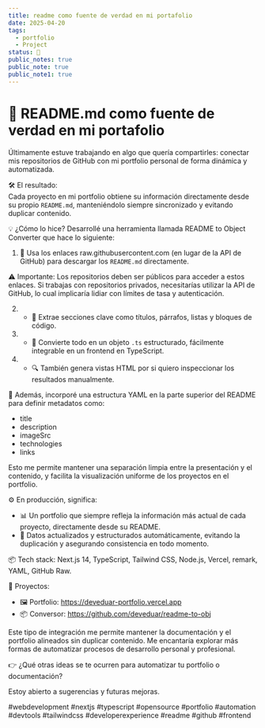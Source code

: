 ```yaml
---
title: readme como fuente de verdad en mi portafolio
date: 2025-04-20
tags:
  - portfolio
  - Project
status: 📌
public_notes: true
public_note: true
public_note1: true
---
```


# 🚀 README.md como fuente de verdad en mi portafolio



Últimamente estuve trabajando en algo que quería compartirles: conectar mis repositorios de GitHub con mi portfolio personal de forma dinámica y automatizada.

🛠️ El resultado:  
Cada proyecto en mi portfolio obtiene su información directamente desde su propio `README.md`, manteniéndolo siempre sincronizado y evitando duplicar contenido.

💡 ¿Cómo lo hice? Desarrollé una herramienta llamada README to Object Converter que hace lo siguiente:

1. 🔗 Usa los enlaces raw.githubusercontent.com (en lugar de la API de GitHub) para descargar los `README.md` directamente.

⚠️ Importante: Los repositorios deben ser públicos para acceder a estos enlaces. Si trabajas con repositorios privados, necesitarías utilizar la API de GitHub, lo cual implicaría lidiar con límites de tasa y autenticación.
    
2. - 📑 Extrae secciones clave como títulos, párrafos, listas y bloques de código.
    
3. - 🔄 Convierte todo en un objeto `.ts` estructurado, fácilmente integrable en un frontend en TypeScript.
    
4. - 🔍 También genera vistas HTML por si quiero inspeccionar los resultados manualmente.
    

📄 Además, incorporé una estructura YAML en la parte superior del README para definir metadatos como:

- title
- description
- imageSrc
- technologies
- links 

Esto me permite mantener una separación limpia entre la presentación y el contenido, y facilita la visualización uniforme de los proyectos en el portfolio.
    
⚙️ En producción, significa:
- 📊 Un portfolio que siempre refleja la información más actual de cada proyecto, directamente desde su README.
- 🔄 Datos actualizados y estructurados automáticamente, evitando la duplicación y asegurando consistencia en todo momento.
    

📦 Tech stack: Next.js 14, TypeScript, Tailwind CSS, Node.js, Vercel, remark, YAML, GitHub Raw.
    

🔗 Proyectos:
- 🖼️ Portfolio: https://deveduar-portfolio.vercel.app
- 📦 Conversor: https://github.com/deveduar/readme-to-obj

Este tipo de integración me permite mantener la documentación y el portfolio alineados sin duplicar contenido. Me encantaría explorar más formas de automatizar procesos de desarrollo personal y profesional.

👉 ¿Qué otras ideas se te ocurren para automatizar tu portfolio o documentación?

Estoy abierto a sugerencias y futuras mejoras.

#webdevelopment #nextjs #typescript #opensource #portfolio #automation #devtools #tailwindcss #developerexperience #readme #github #frontend

